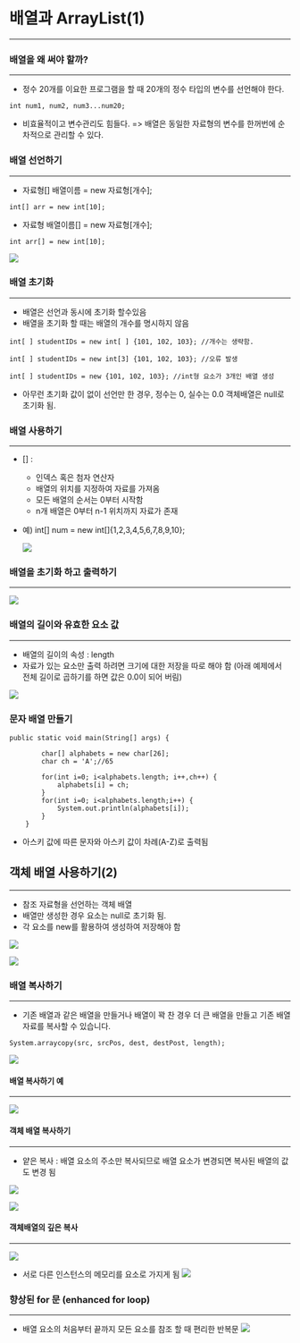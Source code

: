 # 배열과 ArrayList(1)

---

### 배열을 왜 써야 할까?

---

- 정수 20개를 이요한 프로그램을 할 때 20개의 정수 타입의 변수를 선언해야 한다.

```
int num1, num2, num3...num20;
```

- 비효율적이고 변수관리도 힘들다.
  => 배열은 동일한 자료형의 변수를 한꺼번에 순차적으로 관리할 수 있다.

### 배열 선언하기

---

- 자료형[] 배열이름 = new 자료형[개수];

```
int[] arr = new int[10];
```

- 자료형 배열이름[] = new 자료형[개수];

```
int arr[] = new int[10];
```

![](<./%EC%82%AC%EC%A7%84_%EC%9E%90%EB%A3%8C/%EC%8A%A4%ED%81%AC%EB%A6%B0%EC%83%B7(27).png>)

### 배열 초기화

---

- 배열은 선언과 동시에 초기화 할수있음
- 배열을 초기화 할 때는 배열의 개수를 명시하지 않음

```
int[ ] studentIDs = new int[ ] {101, 102, 103}; //개수는 생략함.
```

```
int[ ] studentIDs = new int[3] {101, 102, 103}; //오류 발생
```

```
int[ ] studentIDs = new {101, 102, 103}; //int형 요소가 3개인 배열 생성
```

- 아무런 초기화 값이 없이 선언만 한 경우, 정수는 0, 실수는 0.0 객체배열은 null로 초기화 됨.

### 배열 사용하기

---

- [] :

  - 인덱스 혹은 첨자 연산자
  - 배열의 위치를 지정하여 자료를 가져옴
  - 모든 배열의 순서는 0부터 시작함
  - n개 배열은 0부터 n-1 위치까지 자료가 존재

- 예) int[] num = new int[]{1,2,3,4,5,6,7,8,9,10};

  ![](<./%EC%82%AC%EC%A7%84_%EC%9E%90%EB%A3%8C/%EC%8A%A4%ED%81%AC%EB%A6%B0%EC%83%B7(28).png>)

### 배열을 초기화 하고 출력하기

---

![](<./%EC%82%AC%EC%A7%84_%EC%9E%90%EB%A3%8C/%EC%8A%A4%ED%81%AC%EB%A6%B0%EC%83%B7(29).png>)

### 배열의 길이와 유효한 요소 값

---

- 배열의 길이의 속성 : length
- 자료가 있는 요소만 출력 하려면 크기에 대한 저장을 따로 해야 함
  (아래 예제에서 전체 길이로 곱하기를 하면 값은 0.0이 되어 버림)

![](<./%EC%82%AC%EC%A7%84_%EC%9E%90%EB%A3%8C/%EC%8A%A4%ED%81%AC%EB%A6%B0%EC%83%B7(30).png>)

### 문자 배열 만들기

```
public static void main(String[] args) {

		char[] alphabets = new char[26];
		char ch = 'A';//65

		for(int i=0; i<alphabets.length; i++,ch++) {
			alphabets[i] = ch;
		}
		for(int i=0; i<alphabets.length;i++) {
			System.out.println(alphabets[i]);
		}
	}
```

- 아스키 값에 따른 문자와 아스키 값이 차례(A-Z)로 출력됨

## 객체 배열 사용하기(2)

---

- 참조 자료형을 선언하는 객체 배열
- 배열만 생성한 경우 요소는 null로 초기화 됨.
- 각 요소를 new를 활용하여 생성하여 저장해야 함

![](<./%EC%82%AC%EC%A7%84_%EC%9E%90%EB%A3%8C/%EC%8A%A4%ED%81%AC%EB%A6%B0%EC%83%B7(31).png>)

![](<./%EC%82%AC%EC%A7%84_%EC%9E%90%EB%A3%8C/%EC%8A%A4%ED%81%AC%EB%A6%B0%EC%83%B7(32).png>)

### 배열 복사하기

---

- 기존 배열과 같은 배열을 만들거나 배열이 꽉 찬 경우 더 큰 배열을 만들고 기존 배열 자료를 복사할 수 있습니다.

```
System.arraycopy(src, srcPos, dest, destPost, length);
```

![](<./%EC%82%AC%EC%A7%84_%EC%9E%90%EB%A3%8C/%EC%8A%A4%ED%81%AC%EB%A6%B0%EC%83%B7(33).png>)

#### 배열 복사하기 예

---

![](<./%EC%82%AC%EC%A7%84_%EC%9E%90%EB%A3%8C/%EC%8A%A4%ED%81%AC%EB%A6%B0%EC%83%B7(34).png>)

#### 객체 배열 복사하기

---

- 얕은 복사 : 배열 요소의 주소만 복사되므로 배열 요소가 변경되면 복사된 배열의 값도 변경 됨

![](<./%EC%82%AC%EC%A7%84_%EC%9E%90%EB%A3%8C/%EC%8A%A4%ED%81%AC%EB%A6%B0%EC%83%B7(35).png>)

![](<./%EC%82%AC%EC%A7%84_%EC%9E%90%EB%A3%8C/%EC%8A%A4%ED%81%AC%EB%A6%B0%EC%83%B7(36).png>)

#### 객체배열의 깊은 복사

---

![](<./%EC%82%AC%EC%A7%84_%EC%9E%90%EB%A3%8C/%EC%8A%A4%ED%81%AC%EB%A6%B0%EC%83%B7(37).png>)

- 서로 다른 인스턴스의 메모리를 요소로 가지게 됨
  ![](<./%EC%82%AC%EC%A7%84_%EC%9E%90%EB%A3%8C/%EC%8A%A4%ED%81%AC%EB%A6%B0%EC%83%B7(38).png>)

### 향상된 for 문 (enhanced for loop)

---

- 배열 요소의 처음부터 끝까지 모든 요소를 참조 할 때 편리한 반복문
  ![](<./%EC%82%AC%EC%A7%84_%EC%9E%90%EB%A3%8C/%EC%8A%A4%ED%81%AC%EB%A6%B0%EC%83%B7(39).png>)
